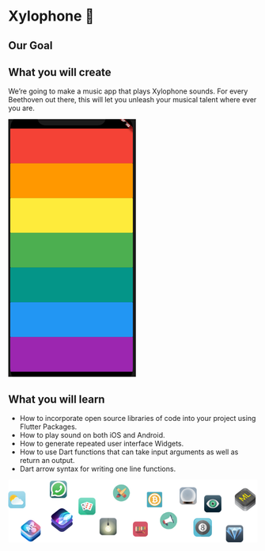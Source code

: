 
# Xylophone 🎹

## Our Goal

## What you will create

We’re going to make a music app that plays Xylophone sounds. For every Beethoven out there, this will let you unleash your musical talent where ever you are. 

![Finished App](https://github.com/JatinAgarwal-1/images/blob/master/flutter-xylophone.png)

## What you will learn

- How to incorporate open source libraries of code into your project using Flutter Packages.
- How to play sound on both iOS and Android.
- How to generate repeated user interface Widgets.
- How to use Dart functions that can take input arguments as well as return an output.
- Dart arrow syntax for writing one line functions.

![End Banner](https://github.com/JatinAgarwal-1/images/blob/master/readme-end-banner.png)
